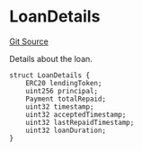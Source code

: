 # LoanDetails
[Git Source](https://github.com/teller-protocol/teller-protocol-v2/blob/cc7fb9358a2518de7ee33e518ebac21eac498b0d/contracts/TellerV2Storage.sol)

Details about the loan.


```solidity
struct LoanDetails {
    ERC20 lendingToken;
    uint256 principal;
    Payment totalRepaid;
    uint32 timestamp;
    uint32 acceptedTimestamp;
    uint32 lastRepaidTimestamp;
    uint32 loanDuration;
}
```

